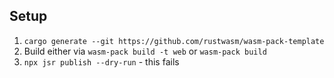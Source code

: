 ## Setup

1. `cargo generate --git https://github.com/rustwasm/wasm-pack-template`
2. Build either via `wasm-pack build -t web` or `wasm-pack build`
3. `npx jsr publish --dry-run` - this fails
